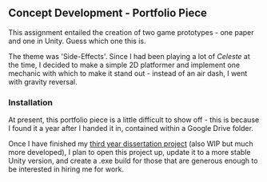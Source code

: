## Concept Development - Portfolio Piece

This assignment entailed the creation of two game prototypes - one paper and one in Unity. Guess which one this is. 

The theme was 'Side-Effects'. Since I had been playing a lot of *Celeste* at the time, I decided to make a simple 2D platformer and implement one mechanic with which to make it stand out - instead of an air dash, I went with gravity reversal. 

### Installation
At present, this portfolio piece is a little difficult to show off - this is because I found it a year after I handed it in, contained within a Google Drive folder. 

Once I have finished my [third year dissertation project](https://github.com/AlmightyGizzard/TheOraculum)  (also WIP but much more developed), I plan to open this project up, update it to a more stable Unity version, and create a .exe build for those that are generous enough to be interested in hiring me for work. 

